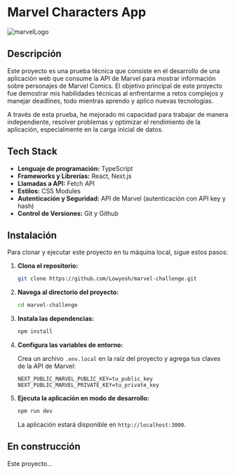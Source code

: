 # Marvel Characters App

![marvelLogo](marvel-logo.jpg)

## Descripción

Este proyecto es una prueba técnica que consiste en el desarrollo de una aplicación web que consume la API de Marvel para mostrar información sobre personajes de Marvel Comics. El objetivo principal de este proyecto fue demostrar mis habilidades técnicas al enfrentarme a retos complejos y manejar deadlines, todo mientras aprendo y aplico nuevas tecnologías.

A través de esta prueba, he mejorado mi capacidad para trabajar de manera independiente, resolver problemas y optimizar el rendimiento de la aplicación, especialmente en la carga inicial de datos.

## Tech Stack

- **Lenguaje de programación:** TypeScript
- **Frameworks y Librerías:** React, Next.js
- **Llamadas a API:** Fetch API
- **Estilos:** CSS Modules
- **Autenticación y Seguridad:** API de Marvel (autenticación con API key y hash)
- **Control de Versiones:** Git y Github

## Instalación

Para clonar y ejecutar este proyecto en tu máquina local, sigue estos pasos:

1. **Clona el repositorio:**

   ```bash
   git clone https://github.com/Lowyosh/marvel-challenge.git
   ```

2. **Navega al directorio del proyecto:**

   ```bash
   cd marvel-challenge
   ```

3. **Instala las dependencias:**

   ```bash
   npm install
   ```

4. **Configura las variables de entorno:**

   Crea un archivo `.env.local` en la raíz del proyecto y agrega tus claves de la API de Marvel:

   ```env
   NEXT_PUBLIC_MARVEL_PUBLIC_KEY=tu_public_key
   NEXT_PUBLIC_MARVEL_PRIVATE_KEY=tu_private_key
   ```

5. **Ejecuta la aplicación en modo de desarrollo:**

   ```bash
   npm run dev
   ```

   La aplicación estará disponible en `http://localhost:3000`.

## En construcción

Este proyecto...
